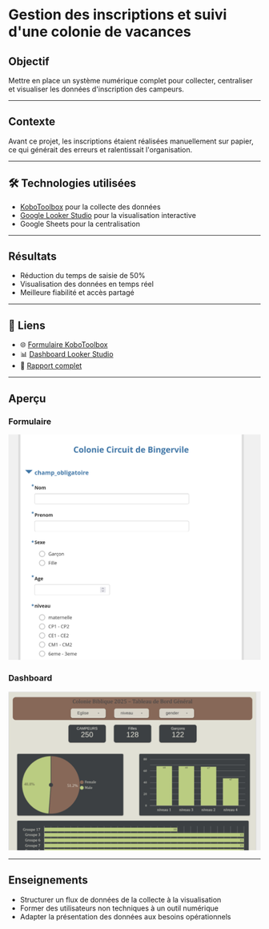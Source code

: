 #  Gestion des inscriptions et suivi d'une colonie de vacances

## Objectif
Mettre en place un système numérique complet pour collecter, centraliser et visualiser les données d'inscription des campeurs.

---

##  Contexte
Avant ce projet, les inscriptions étaient réalisées manuellement sur papier, ce qui générait des erreurs et ralentissait l'organisation.

---

## 🛠️ Technologies utilisées
- [KoboToolbox](https://www.kobotoolbox.org/) pour la collecte des données
- [Google Looker Studio](https://lookerstudio.google.com/) pour la visualisation interactive
- Google Sheets pour la centralisation

---

##  Résultats
- Réduction du temps de saisie de 50%  
- Visualisation des données en temps réel  
- Meilleure fiabilité et accès partagé

---

## 🔗 Liens
- 🌐 [Formulaire KoboToolbox](https://ee.kobotoolbox.org/x/8fort8cA)
- 📊 [Dashboard Looker Studio](https://lookerstudio.google.com/reporting/78e4dbfe-1ee5-4dc0-8d80-fd33e0355545)
- 📄 [Rapport complet](./docs/rapport_complet.pdf)

---

##  Aperçu

### Formulaire
![Formulaire](./images/capture_formulaire.png)

### Dashboard
![Dashboard](./images/capture_dashboard.png)

---

## Enseignements
- Structurer un flux de données de la collecte à la visualisation
- Former des utilisateurs non techniques à un outil numérique
- Adapter la présentation des données aux besoins opérationnels
